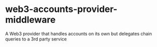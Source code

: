 # web3-accounts-provider-middleware
A Web3 provider that handles accounts on its own but delegates chain queries to a 3rd party service
